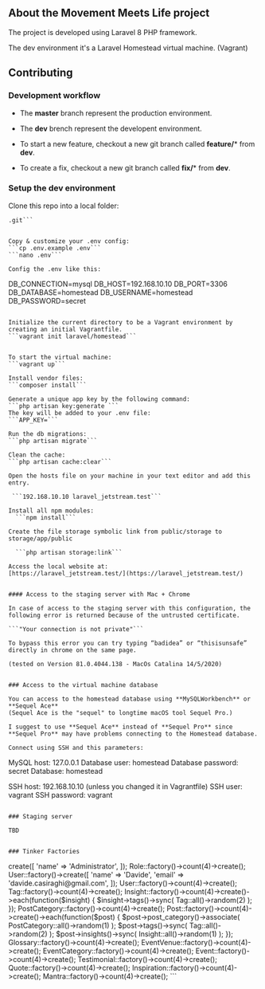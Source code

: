

## About the Movement Meets Life project

The project is developed using Laravel 8 PHP framework. 
  
The dev environment it's a Laravel Homestead virtual machine. (Vagrant)


## Contributing

### Development workflow
- The **master** branch represent the production environment.  
- The **dev** brench represent the developent environment.  

- To start a new feature, checkout a new git branch called **feature/*** from **dev**.
- To create a fix, checkout a new git branch called **fix/*** from **dev**.


### Setup the dev environment 

Clone this repo into a local folder:   
```git clone git@github.com:davide-casiraghi/movement_meets_life_nova
.git```


Copy & customize your .env config:   
```cp .env.example .env```    
```nano .env```

Config the .env like this:
```
DB_CONNECTION=mysql
DB_HOST=192.168.10.10
DB_PORT=3306
DB_DATABASE=homestead
DB_USERNAME=homestead
DB_PASSWORD=secret
```

Initialize the current directory to be a Vagrant environment by creating an initial Vagrantfile.
```vagrant init laravel/homestead```


To start the virtual machine:    
```vagrant up```

Install vendor files:   
```composer install```   

Generate a unique app key by the following command:    
```php artisan key:generate ```  
The key will be added to your .env file:
```APP_KEY=```

Run the db migrations:    
```php artisan migrate```   

Clean the cache:  
```php artisan cache:clear```

Open the hosts file on your machine in your text editor and add this entry.  

 ```192.168.10.10 laravel_jetstream.test```

Install all npm modules:   
  ```npm install```
  
Create the file storage symbolic link from public/storage to storage/app/public
 
  ```php artisan storage:link```

Access the local website at:   
[https://laravel_jetstream.test/](https://laravel_jetstream.test/)


#### Access to the staging server with Mac + Chrome

In case of access to the staging server with this configuration, the following error is returned because of the untrusted certificate.    

```"Your connection is not private"```    

To bypass this error you can try typing “badidea” or “thisisunsafe” directly in chrome on the same page.    

(tested on Version 81.0.4044.138 - MacOs Catalina 14/5/2020)


### Access to the virtual machine database

You can access to the homestead database using **MySQLWorkbench** or **Sequel Ace**
(Sequel Ace is the "sequel" to longtime macOS tool Sequel Pro.)

I suggest to use **Sequel Ace** instead of **Sequel Pro** since **Sequel Pro** may have problems connecting to the Homestead database.

Connect using SSH and this parameters:

```
MySQL host: 127.0.0.1
Database user: homestead
Database password: secret
Database: homestead

SSH host: 192.168.10.10 (unless you changed it in Vagrantfile)
SSH user: vagrant
SSH password: vagrant
```

### Staging server

TBD


### Tinker Factories
```
<?php
//Tinker away!
use App\Models\Event;
use App\Models\EventCategory;
use App\Models\Glossary;
use App\Models\Insight;
use App\Models\Inspiration;
use App\Models\Post;
use App\Models\PostCategory;
use App\Models\Quote;
use App\Models\Role;
use App\Models\Tag;
use App\Models\Testimonial;
use App\Models\EventVenue;
use App\Models\Mantra;
use App\Models\User;


Role::factory()->create([
    'name' => 'Administrator',
]);
Role::factory()->count(4)->create();

User::factory()->create([
    'name' => 'Davide',
    'email' => 'davide.casiraghi@gmail.com',
]);
User::factory()->count(4)->create();

Tag::factory()->count(4)->create();
Insight::factory()->count(4)->create()->each(function($insight) {
    $insight->tags()->sync(
        Tag::all()->random(2)
    );
});

PostCategory::factory()->count(4)->create();
Post::factory()->count(4)->create()->each(function($post) {
    $post->post_category()->associate(
        PostCategory::all()->random(1)
    );
    $post->tags()->sync(
        Tag::all()->random(2)
    );
    $post->insights()->sync(
        Insight::all()->random(1)
    );
});
Glossary::factory()->count(4)->create();

EventVenue::factory()->count(4)->create();
EventCategory::factory()->count(4)->create();
Event::factory()->count(4)->create();

Testimonial::factory()->count(4)->create();
Quote::factory()->count(4)->create();

Inspiration::factory()->count(4)->create();
Mantra::factory()->count(4)->create();
```